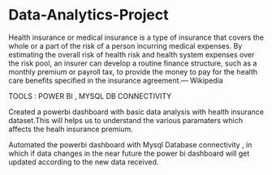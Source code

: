# Data-Analytics-Project

Health insurance or medical insurance is a type of insurance that covers the whole or a part of the risk of a person incurring medical expenses. By estimating the overall risk of health risk and health system expenses over the risk pool, an insurer can develop a routine finance structure, such as a monthly premium or payroll tax, to provide the money to pay for the health care benefits specified in the insurance agreement.— Wikipedia

TOOLS : POWER BI , MYSQL DB CONNECTIVITY

Created a powerbi dashboard with basic data analysis with health insurance dataset.This will helps us to understand the various paramaters which affects the
healh insurance premium.

Automated the powerbi dashboard with Mysql Database connectivity , in which if data changes in the near future the power bi dashboard will get updated 
according to the new data received.

